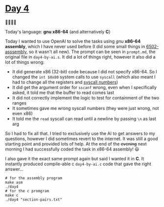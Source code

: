 # [Day 4](https://adventofcode.com/2022/day/4) 
:gift::gift::gift::gift:

Today's language: **gnu x86-64** (and alternatively **C**)

Today I wanted to use OpenAI to solve the tasks using *gnu* **x86-64 assembly**, which I have never used before 
(I did some small things in [6502-asssembly](https://github.com/MatthiasQuintern/6502), so it wasn't all new).
The prompt can be seen in `prompt.md`, the original file in `day4-by-ai.s`.
It did a lot of things right, however it also did a lot of things wrong:
- It did generate x86 (32-bit) code because I did not specify x86-64. So I changed the `int $0x80` system calls to use `syscall` (which also meant I had to change all the registers and [syscall numbers](https://filippo.io/linux-syscall-table/))
- It did get the argument order for `sscanf` wrong, even when I specifically asked, it told me that the buffer to read comes last
- It did not correctly implement the logic to test for containment of the two ranges
- It sometimes gave me wrong syscall numbers (they were just wrong, not even x86)
- It told me the `read` syscall can read until a newline by passing `\n` as last arg

So I had to fix all that. I tried to exclusively use the AI to get answers to my questions, however I did sometimes revert to the internet.
It was still a good starting point and provided lots of help.
At the end of the ~~evening~~ next morning I had successfully coded the task in x86-64 assembly! :smiley:

I also gave it the exact same prompt again but said I wanted it in **C**.
It instantly produced compile-able c `day4-by-ai.c` code that gave the right answer...
```shell
# for the assembly program
make asm
./day4
# for the c promgram
make c
./day4 "section-pairs.txt"
```

